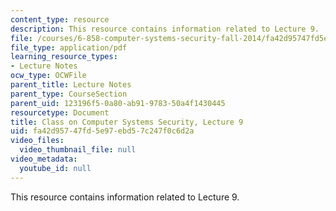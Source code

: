 ```yaml
---
content_type: resource
description: This resource contains information related to Lecture 9.
file: /courses/6-858-computer-systems-security-fall-2014/fa42d95747fd5e97ebd57c247f0c6d2a_MIT6_858F14_lec9.pdf
file_type: application/pdf
learning_resource_types:
- Lecture Notes
ocw_type: OCWFile
parent_title: Lecture Notes
parent_type: CourseSection
parent_uid: 123196f5-0a80-ab91-9783-50a4f1430445
resourcetype: Document
title: Class on Computer Systems Security, Lecture 9
uid: fa42d957-47fd-5e97-ebd5-7c247f0c6d2a
video_files:
  video_thumbnail_file: null
video_metadata:
  youtube_id: null
---
```

This resource contains information related to Lecture 9.

